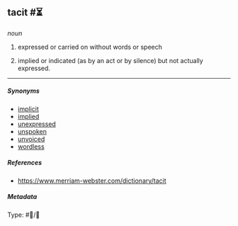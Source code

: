 ## tacit  #⏳

*noun*

1. expressed or carried on without words or speech

1. implied or indicated (as by an act or by silence) but not actually expressed.

---

##### Synonyms

* [implicit](implicit.md)
* [implied](implied.md)
* [unexpressed](unexpressed.md)
* [unspoken](unspoken.md)
* [unvoiced](unvoiced.md)
* [wordless](wordless.md)

##### References

* https://www.merriam-webster.com/dictionary/tacit

##### Metadata

Type: #💬/💬 
